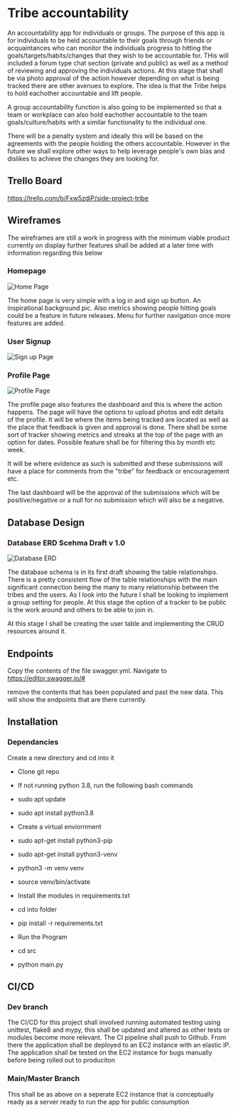 # Tribe accountability
An accountability app for individuals or groups. The purpose of this app is for 
individuals to be held accountable to their goals through friends or acquaintances 
who can monitor the individuals progress to hitting the goals/targets/habits/changes that 
they wish to be accountable for. THis will included a forum type chat section (private and public)
as well as a method of reviewing and approving the individuals actions. At this stage that shall
be via photo approval of the action however depending on what is being tracked there are other avenues to 
explore. The idea is that the Tribe helps to hold eachother accountable and lift people.

A group accountability function is also going to be implemented so that a team or workplace 
can also hold eachother accountable to the team goals/culture/habits with a similar functionality 
to the individual one.

There will be a penalty system and ideally this will be based on the agreements with the people holding
the others accountable. However in the future we shall explore other ways to help leverage people's own
bias and dislikes to achieve the changes they are looking for. 



## Trello Board

https://trello.com/b/Fxw5zdjP/side-project-tribe

## Wireframes

The wireframes are still a work in progress with the minimum viable product currently on display further features shall
be added at a later time with information regarding this below

### Homepage

![Home Page](docs/wireframes/Home_page.png)

The home page is very simple with a log in and sign up button. An inspirational background pic. Also 
metrics showing people hitting goals could be a feature in future releases. Menu for further navigation once more features are added.

### User Signup

![Sign up Page](docs/wireframes/User_signup.png)


### Profile Page

![Profile Page](docs/wireframes/Profile_Page_Individual.png)

The profile page also features the dashboard and this is where the action happens.
The page will have the options to upload photos and edit details of the profile.
It will be where the items being tracked are located as well as the place that feedback is given and approval is done.
There shall be some sort of tracker showing metrics and streaks at the top of the page with an option for dates. 
Possible feature shall be for filtering this by month etc week.

It will be where evidence as such is submitted and these submissions will have a place for comments
from the "tribe" for feedback or encouragement etc.

The last dashboard will be the approval of the submissions which will be positive/negative
or a null for no submission which will also be a negative.

## Database Design

### Database ERD Scehma Draft v 1.0

![Database ERD](docs/database_design/Accountability.png)

The database schema is in its first draft showing the table relationships. There is a pretty consistent flow of the table relationships with the main significant connection being the many to many relationship between the tribes and the users. As I look into the future I shall be looking to implement a group setting for people. At this stage the option of a tracker to be public is the work around and others to be able to join in.

At this stage I shall be creating the user table and implementing the CRUD resources around it.

## Endpoints

Copy the contents of the file swagger.yml. Navigate to https://editor.swagger.io/#

remove the contents that has been populated and past the new data. This will show the endpoints that are there currently. 

## Installation

### Dependancies


Create a new directory and cd into it
* Clone git repo
* If not running python 3.8, run the following bash commands

* sudo apt update
* sudo apt install python3.8
* Create a virtual enviornment
* sudo apt-get install python3-pip
* sudo apt-get install python3-venv
* python3 -m venv venv
* source venv/bin/activate
* Install the modules in requirements.txt
* cd into folder
* pip install -r requirements.txt
* Run the Program
* cd src
* python main.py

## CI/CD

### Dev branch

The CI/CD for this project shall involved running automated testing using unittest, flake8 and mypy,
this shall be updated and altered as other tests or modules become more relevant. The CI pipeline shall push to 
Github. From there the application shall be deployed to an EC2 instance with an elastic IP. The application shall be 
tested on the EC2 instance for bugs manually before being rolled out to produciton

### Main/Master Branch

This shall be as above on a seperate EC2 instance that is conceptually ready as a server ready to run the app for public consumption
